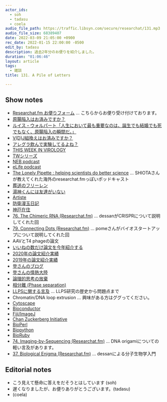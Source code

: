 ```yaml
---
actor_ids:
  - soh
  - tadasu
  - coela
audio_file_path: https://traffic.libsyn.com/secure/researchat/131.mp3
audio_file_size: 68389407
date: 2022-03-09 21:05:00 +0900
rec_date: 2022-01-15 22:00:00 -0500
edit_by: tadasu
description: 過去2年分のお便りを紹介しました。
duration: "01:06:46"
layout: article
tags:
  - 雑談
title: 131. A Pile of Letters

---
```

## Show notes
- [Researchat.fm お便りフォーム](https://researchat.fm/form.html) ... こちらからお便り受け付けております。
- [原腸陥入はお済みですか？](https://twitter.com/researchat_fm/status/1481627969252732933)
- [ルイス・ウォルパート「人生において最も重要なのは、誕生でも結婚でも死でもなく、原腸陥入の瞬間だ。」](https://twitter.com/kawascience/status/1481767096216612864)
- [V(D)J組換えはお済みですか？](https://twitter.com/ky0sugar/status/1481632536875106305)
- [アレグラ飲んで実験してるよね？](https://twitter.com/azarashi3105/status/1481972135040274432)
- [THIS WEEK IN VIROLOGY](https://www.microbe.tv/twiv/)
- [TWシリーズ](https://www.microbe.tv/science-shows/)
- [NEB podcast](https://www.neb.com/podcasts/nebpodcast)
- [eLife podcast](https://elifesciences.org/podcast)
- [The Lonely Pipette : helping scientists do better science](https://podcasts.apple.com/us/podcast/the-lonely-pipette-helping-scientists-do-better-science/id1532120809) ... SHIOTAさんが教えてくれた海外のresearchat.fmっぽいポッドキャスト
- [葬送のフリーレン](https://www.amazon.co.jp/dp/4098501805/?tag=researchatf04-22)
- [湯神くんには友達がいない](https://www.amazon.co.jp/dp/4091240208)
- [Artiste](https://www.amazon.co.jp/dp/4107719669)
- [防衛漫玉日記](https://www.amazon.co.jp/dp/B00KSV9FFM/)
- [神戸在住](https://www.amazon.co.jp/dp/B00AAR1ZUW/)
- [76. The Chimeric RNA (Researchat.fm)](https://researchat.fm/episode/76) ... dessanがCRISPRについて説明してくれた回
- [79. Connecting Dots (Researchat.fm)](https://researchat.fm/episode/79) ... pomeさんがバイオスタートアップについて説明してくれた回
- AAVとT4 phageの論文
- [いいねの数だけ論文を今年紹介する](https://twitter.com/researchat_fm/status/1480972388837769216)
- [2020年の論文紹介実績](https://twitter.com/researchat_fm/status/1344399399988805632)
- [2019年の論文紹介実績](https://twitter.com/researchat_fm/status/1211747797864574976)
- [登さんのブログ](https://softether.hatenadiary.org/)
- [登さんの情熱大陸](https://www.mbs.jp/jounetsu/2021/02_07.shtml)
- [論理的思考の放棄](https://softether.hatenadiary.org/entry/20070324/p1)
- [相分離 (Phase separation)](https://en.wikipedia.org/wiki/Phase_separation)
- [LLPSに関する言及](http://genesdev.cshlp.org/content/early/2019/10/08/gad.331520.119.abstract) ... LLPS研究の歴史から問題点まで
- Chromatin/DNA loop extrusion ... 興味がある方はググってください。
- [Cytoscape](https://cytoscape.org/)
- [Bioconductor](https://www.bioconductor.org/)
- [Fiji/ImageJ](https://imagej.net/software/fiji/)
- [Chan Zuckerberg Initiative](https://chanzuckerberg.com/)
- [BioPerl](https://bioperl.org/)
- [Biopython](https://biopython.org/)
- [BioRuby](http://bioruby.org/)
- [74. Imaging-by-Sequencing (Researchat.fm)](https://researchat.fm/episode/74) ... DNA origamiについての軽い言及があります。
- [37. Biological Enigma (Researchat.fm)](https://researchat.fm/episode/37) ... dessanによる分子生物学入門

## Editorial notes
- こう見えて懸命に答えをだそうとはしています (soh)
- 遅くなりましたが、お便りありがとうございます。(tadasu)
- (coela)
